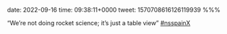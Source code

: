 date: 2022-09-16
time: 09:38:11+0000
tweet: 1570708616126119939
%%%

“We’re not doing rocket science; it’s just a table view” [#nsspainX](https://twitter.com/hashtag/nsspainX)
